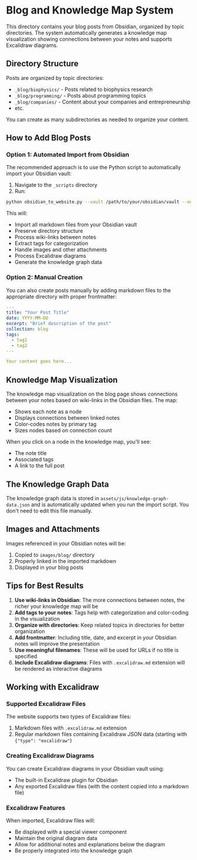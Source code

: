 # Blog and Knowledge Map System

This directory contains your blog posts from Obsidian, organized by topic directories. The system automatically generates a knowledge map visualization showing connections between your notes and supports Excalidraw diagrams.

## Directory Structure

Posts are organized by topic directories:
- `_blog/biophysics/` - Posts related to biophysics research
- `_blog/programming/` - Posts about programming topics
- `_blog/companies/` - Content about your companies and entrepreneurship
- etc.

You can create as many subdirectories as needed to organize your content.

## How to Add Blog Posts

### Option 1: Automated Import from Obsidian

The recommended approach is to use the Python script to automatically import your Obsidian vault:

1. Navigate to the `_scripts` directory
2. Run:
```bash
python obsidian_to_website.py --vault /path/to/your/obsidian/vault --output ../personal-website/_blog
```

This will:
- Import all markdown files from your Obsidian vault
- Preserve directory structure
- Process wiki-links between notes
- Extract tags for categorization
- Handle images and other attachments
- Process Excalidraw diagrams
- Generate the knowledge graph data

### Option 2: Manual Creation

You can also create posts manually by adding markdown files to the appropriate directory with proper frontmatter:

```yaml
---
title: "Your Post Title"
date: YYYY-MM-DD
excerpt: "Brief description of the post"
collection: blog
tags:
  - tag1
  - tag2
---

Your content goes here...
```

## Knowledge Map Visualization

The knowledge map visualization on the blog page shows connections between your notes based on wiki-links in the Obsidian files. The map:

- Shows each note as a node
- Displays connections between linked notes
- Color-codes notes by primary tag
- Sizes nodes based on connection count

When you click on a node in the knowledge map, you'll see:
- The note title
- Associated tags
- A link to the full post

## The Knowledge Graph Data

The knowledge graph data is stored in `assets/js/knowledge-graph-data.json` and is automatically updated when you run the import script. You don't need to edit this file manually.

## Images and Attachments

Images referenced in your Obsidian notes will be:
1. Copied to `images/blog/` directory
2. Properly linked in the imported markdown
3. Displayed in your blog posts

## Tips for Best Results

1. **Use wiki-links in Obsidian**: The more connections between notes, the richer your knowledge map will be
2. **Add tags to your notes**: Tags help with categorization and color-coding in the visualization
3. **Organize with directories**: Keep related topics in directories for better organization
4. **Add frontmatter**: Including title, date, and excerpt in your Obsidian notes will improve the presentation
5. **Use meaningful filenames**: These will be used for URLs if no title is specified
6. **Include Excalidraw diagrams**: Files with `.excalidraw.md` extension will be rendered as interactive diagrams

## Working with Excalidraw

### Supported Excalidraw Files

The website supports two types of Excalidraw files:
1. Markdown files with `.excalidraw.md` extension
2. Regular markdown files containing Excalidraw JSON data (starting with `{"type": "excalidraw"`)

### Creating Excalidraw Diagrams

You can create Excalidraw diagrams in your Obsidian vault using:
- The built-in Excalidraw plugin for Obsidian
- Any exported Excalidraw files (with the content copied into a markdown file)

### Excalidraw Features

When imported, Excalidraw files will:
- Be displayed with a special viewer component
- Maintain the original diagram data
- Allow for additional notes and explanations below the diagram
- Be properly integrated into the knowledge graph